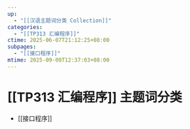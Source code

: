 ```yaml
---
up:
  - "[[汉语主题词分类 Collection]]"
categories:
  - "[[TP313 汇编程序]]"
ctime: 2025-06-07T21:12:25+08:00
subpages:
  - "[[接口程序]]"
mtime: 2025-09-09T12:37:03+08:00
---
```


# [[TP313 汇编程序]] 主题词分类

- [[接口程序]]
